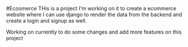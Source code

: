 #Ecoomerce
THis is a project I'm working on it to create a ecommerce website where I can use django to render the data
from the backend and create a login and signup as well.

Working on currently to do some changes and add more features on this project
